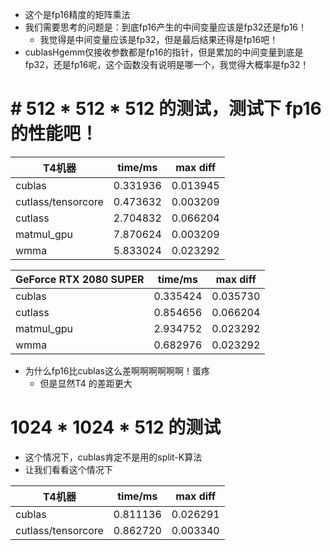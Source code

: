 - 这个是fp16精度的矩阵乘法
- 我们需要思考的问题是：到底fp16产生的中间变量应该是fp32还是fp16！
    - 我觉得是中间变量应该是fp32，但是最后结果还得是fp16吧！
- cublasHgemm仅接收参数都是fp16的指针，但是累加的中间变量到底是fp32，还是fp16呢，这个函数没有说明是哪一个，我觉得大概率是fp32！



# # 512 * 512 * 512 的测试，测试下 fp16 的性能吧！

| T4机器             | time/ms  | max diff |
| ------------------ | -------- | -------- |
| cublas             | 0.331936 | 0.013945 |
| cutlass/tensorcore | 0.473632 | 0.003209 |
| cutlass            | 2.704832 | 0.066204 |
| matmul_gpu         | 7.870624 | 0.003209 |
| wmma               | 5.833024 | 0.023292 |


| GeForce RTX 2080  SUPER | time/ms  | max diff |
| ----------------------- | -------- | -------- |
| cublas                  | 0.335424 | 0.035730 |
| cutlass                 | 0.854656 | 0.066204 |
| matmul_gpu              | 2.934752 | 0.023292 |
| wmma                    | 0.682976 | 0.023292 |

- 为什么fp16比cublas这么差啊啊啊啊啊啊！蛋疼
  - 但是显然T4 的差距更大



# 1024 * 1024 * 512 的测试

- 这个情况下，cublas肯定不是用的split-K算法
- 让我们看看这个情况下

| T4机器             | time/ms  | max diff |
| ------------------ | -------- | -------- |
| cublas             | 0.811136 | 0.026291 |
| cutlass/tensorcore | 0.862720 | 0.003340 |
